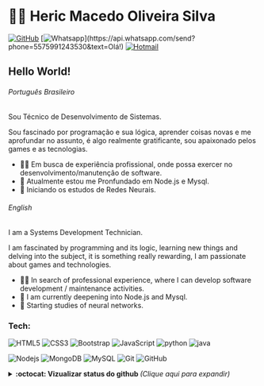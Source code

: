 # :man_technologist: Heric Macedo Oliveira Silva

[![GitHub](https://img.shields.io/badge/-GitHub-181717?style=flat-square&logo=github&link=https://github.com/HericC)](https://github.com/HericC)
[![Whatsapp](https://img.shields.io/badge/-Whatsapp-4CA143?style=flat-square&labelColor=4CA143&logo=whatsapp&logoColor=white&link=https://api.whatsapp.com/send?phone=5575991243530&text=Olá!)](https://api.whatsapp.com/send?phone=5575991243530&text=Olá!)
[![Hotmail](https://img.shields.io/badge/-Hotmail-0078D4?style=flat-square&logo=microsoft-outlook&logoColor=white&link=mailto:heric_commercial@hotmail.com)](mailto:heric_commercial@hotmail.com)

## Hello World!

###### Português Brasileiro

Sou Técnico de Desenvolvimento de Sistemas.

Sou fascinado por programação e sua lógica, aprender coisas novas e me aprofundar no assunto, é algo realmente gratificante, sou apaixonado pelos games e as tecnologias.

- :office_worker: Em busca de experiência profissional, onde possa exercer no desenvolvimento/manutenção de software. 
- :blue_heart: Atualmente estou me Pronfundado em Node.js e Mysql.
- :blue_heart: Iniciando os estudos de Redes Neurais.

###### English

I am a Systems Development Technician.

I am fascinated by programming and its logic, learning new things and delving into the subject, it is something really rewarding, I am passionate about games and technologies.

- :office_worker: In search of professional experience, where I can develop software development / maintenance activities. 
- :blue_heart: I am currently deepening into Node.js and Mysql.
- :blue_heart: Starting studies of neural networks.

### Tech:
![HTML5](https://img.shields.io/badge/-HTML5-E34F26?style=flat-square&logo=html5&logoColor=white)
![CSS3](https://img.shields.io/badge/-CSS3-1572B6?style=flat-square&logo=css3)
![Bootstrap](https://img.shields.io/badge/-Bootstrap-563D7C?style=flat-square&logo=bootstrap)
![JavaScript](https://img.shields.io/badge/-JavaScript-black?style=flat-square&logo=javascript)
![python](https://img.shields.io/badge/-Python-black?style=flat-square&logo=python)
![java](https://img.shields.io/badge/-Java-800000?style=flat-square&logo=java)

![Nodejs](https://img.shields.io/badge/-Nodejs-black?style=flat-square&logo=Node.js)
![MongoDB](https://img.shields.io/badge/-MongoDB-black?style=flat-square&logo=mongodb)
![MySQL](https://img.shields.io/badge/-MySQL-black?style=flat-square&logo=mysql&logoColor=white)
![Git](https://img.shields.io/badge/-Git-black?style=flat-square&logo=git)
![GitHub](https://img.shields.io/badge/-GitHub-181717?style=flat-square&logo=github)

<details>
  <summary> <b>:octocat: Vizualizar status do github </b> <i>(Clique aqui para expandir)</i> </summary>
  <br>
    
  ![Github Status](https://github-readme-stats.vercel.app/api?username=hericc&show_icons=true&title_color=fff&icon_color=79ff97&text_color=9f9f9f&bg_color=151515)         
  
</details>
